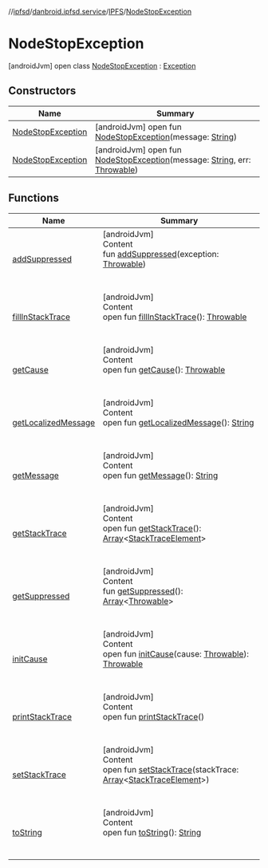 //[ipfsd](../../../index.md)/[danbroid.ipfsd.service](../../index.md)/[IPFS](../index.md)/[NodeStopException](index.md)



# NodeStopException  
 [androidJvm] open class [NodeStopException](index.md) : [Exception](https://developer.android.com/reference/kotlin/java/lang/Exception.html)   


## Constructors  
  
|  Name|  Summary| 
|---|---|
| [NodeStopException](-node-stop-exception.md)|  [androidJvm] open fun [NodeStopException](-node-stop-exception.md)(message: [String](https://developer.android.com/reference/kotlin/java/lang/String.html))   <br>
| [NodeStopException](-node-stop-exception.md)|  [androidJvm] open fun [NodeStopException](-node-stop-exception.md)(message: [String](https://developer.android.com/reference/kotlin/java/lang/String.html), err: [Throwable](https://developer.android.com/reference/kotlin/java/lang/Throwable.html))   <br>


## Functions  
  
|  Name|  Summary| 
|---|---|
| [addSuppressed](../-shell-request-exception/index.md#java.lang/Throwable/addSuppressed/#java.lang.Throwable/PointingToDeclaration/)| [androidJvm]  <br>Content  <br>fun [addSuppressed](../-shell-request-exception/index.md#java.lang/Throwable/addSuppressed/#java.lang.Throwable/PointingToDeclaration/)(exception: [Throwable](https://developer.android.com/reference/kotlin/java/lang/Throwable.html))  <br><br><br>
| [fillInStackTrace](../-shell-request-exception/index.md#java.lang/Throwable/fillInStackTrace/#/PointingToDeclaration/)| [androidJvm]  <br>Content  <br>open fun [fillInStackTrace](../-shell-request-exception/index.md#java.lang/Throwable/fillInStackTrace/#/PointingToDeclaration/)(): [Throwable](https://developer.android.com/reference/kotlin/java/lang/Throwable.html)  <br><br><br>
| [getCause](../-shell-request-exception/index.md#java.lang/Throwable/getCause/#/PointingToDeclaration/)| [androidJvm]  <br>Content  <br>open fun [getCause](../-shell-request-exception/index.md#java.lang/Throwable/getCause/#/PointingToDeclaration/)(): [Throwable](https://developer.android.com/reference/kotlin/java/lang/Throwable.html)  <br><br><br>
| [getLocalizedMessage](../-shell-request-exception/index.md#java.lang/Throwable/getLocalizedMessage/#/PointingToDeclaration/)| [androidJvm]  <br>Content  <br>open fun [getLocalizedMessage](../-shell-request-exception/index.md#java.lang/Throwable/getLocalizedMessage/#/PointingToDeclaration/)(): [String](https://developer.android.com/reference/kotlin/java/lang/String.html)  <br><br><br>
| [getMessage](../-shell-request-exception/index.md#java.lang/Throwable/getMessage/#/PointingToDeclaration/)| [androidJvm]  <br>Content  <br>open fun [getMessage](../-shell-request-exception/index.md#java.lang/Throwable/getMessage/#/PointingToDeclaration/)(): [String](https://developer.android.com/reference/kotlin/java/lang/String.html)  <br><br><br>
| [getStackTrace](../-shell-request-exception/index.md#java.lang/Throwable/getStackTrace/#/PointingToDeclaration/)| [androidJvm]  <br>Content  <br>open fun [getStackTrace](../-shell-request-exception/index.md#java.lang/Throwable/getStackTrace/#/PointingToDeclaration/)(): [Array](https://kotlinlang.org/api/latest/jvm/stdlib/kotlin/-array/index.html)<[StackTraceElement](https://developer.android.com/reference/kotlin/java/lang/StackTraceElement.html)>  <br><br><br>
| [getSuppressed](../-shell-request-exception/index.md#java.lang/Throwable/getSuppressed/#/PointingToDeclaration/)| [androidJvm]  <br>Content  <br>fun [getSuppressed](../-shell-request-exception/index.md#java.lang/Throwable/getSuppressed/#/PointingToDeclaration/)(): [Array](https://kotlinlang.org/api/latest/jvm/stdlib/kotlin/-array/index.html)<[Throwable](https://developer.android.com/reference/kotlin/java/lang/Throwable.html)>  <br><br><br>
| [initCause](../-shell-request-exception/index.md#java.lang/Throwable/initCause/#java.lang.Throwable/PointingToDeclaration/)| [androidJvm]  <br>Content  <br>open fun [initCause](../-shell-request-exception/index.md#java.lang/Throwable/initCause/#java.lang.Throwable/PointingToDeclaration/)(cause: [Throwable](https://developer.android.com/reference/kotlin/java/lang/Throwable.html)): [Throwable](https://developer.android.com/reference/kotlin/java/lang/Throwable.html)  <br><br><br>
| [printStackTrace](../-shell-request-exception/index.md#java.lang/Throwable/printStackTrace/#/PointingToDeclaration/)| [androidJvm]  <br>Content  <br>open fun [printStackTrace](../-shell-request-exception/index.md#java.lang/Throwable/printStackTrace/#/PointingToDeclaration/)()  <br><br><br>
| [setStackTrace](../-shell-request-exception/index.md#java.lang/Throwable/setStackTrace/#java.lang.StackTraceElement[]/PointingToDeclaration/)| [androidJvm]  <br>Content  <br>open fun [setStackTrace](../-shell-request-exception/index.md#java.lang/Throwable/setStackTrace/#java.lang.StackTraceElement[]/PointingToDeclaration/)(stackTrace: [Array](https://kotlinlang.org/api/latest/jvm/stdlib/kotlin/-array/index.html)<[StackTraceElement](https://developer.android.com/reference/kotlin/java/lang/StackTraceElement.html)>)  <br><br><br>
| [toString](../-shell-request-exception/index.md#java.lang/Throwable/toString/#/PointingToDeclaration/)| [androidJvm]  <br>Content  <br>open fun [toString](../-shell-request-exception/index.md#java.lang/Throwable/toString/#/PointingToDeclaration/)(): [String](https://developer.android.com/reference/kotlin/java/lang/String.html)  <br><br><br>

